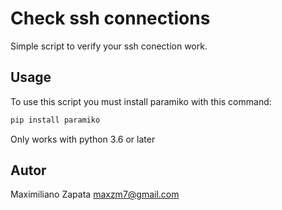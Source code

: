 # Check ssh connections
Simple script to verify your ssh conection work.

## Usage
To use this script you must install paramiko with this command:

```bash
pip install paramiko
```
Only works with python 3.6 or later

## Autor
Maximiliano Zapata
maxzm7@gmail.com
